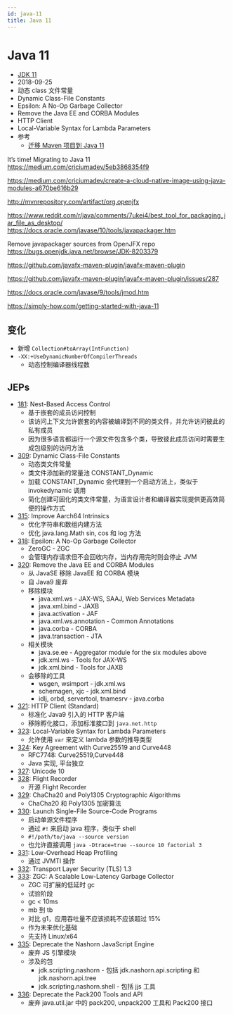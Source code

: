 ```yaml
---
id: java-11
title: Java 11
---
```


# Java 11


- [JDK 11](http://openjdk.java.net/projects/jdk/11/)
- 2018-09-25
- 动态 class 文件常量
- Dynamic Class-File Constants
- Epsilon: A No-Op Garbage Collector
- Remove the Java EE and CORBA Modules
- HTTP Client
- Local-Variable Syntax for Lambda Parameters
- 参考
  - [迁移 Maven 项目到 Java 11](https://winterbe.com/posts/2018/08/29/migrate-maven-projects-to-java-11-jigsaw/)

It’s time! Migrating to Java 11
https://medium.com/criciumadev/5eb3868354f9

https://medium.com/criciumadev/create-a-cloud-native-image-using-java-modules-a670be616b29

http://mvnrepository.com/artifact/org.openjfx

https://www.reddit.com/r/java/comments/7ukei4/best_tool_for_packaging_jar_file_as_desktop/
https://docs.oracle.com/javase/10/tools/javapackager.htm

Remove javapackager sources from OpenJFX repo
https://bugs.openjdk.java.net/browse/JDK-8203379

https://github.com/javafx-maven-plugin/javafx-maven-plugin

https://github.com/javafx-maven-plugin/javafx-maven-plugin/issues/287

https://docs.oracle.com/javase/9/tools/jmod.htm

https://simply-how.com/getting-started-with-java-11

## 变化

- 新增 `Collection#toArray(IntFunction)`
- `-XX:+UseDynamicNumberOfCompilerThreads`
  - 动态控制编译器线程数

## JEPs

- [181](http://openjdk.java.net/jeps/181): Nest-Based Access Control
  - 基于嵌套的成员访问控制
  - 该访问上下文允许嵌套的内容被编译到不同的类文件，并允许访问彼此的私有成员
  - 因为很多语言都运行一个源文件包含多个类，导致彼此成员访问时需要生成包级别的访问方法
- [309](http://openjdk.java.net/jeps/309): Dynamic Class-File Constants
  - 动态类文件常量
  - 类文件添加新的常量池 CONSTANT_Dynamic
  - 加载 CONSTANT_Dynamic 会代理到一个启动方法上，类似于 invokedynamic 调用
  - 简化创建可固化的类文件常量，为语言设计者和编译器实现提供更高效简便的操作方式
- [315](http://openjdk.java.net/jeps/315): Improve Aarch64 Intrinsics
  - 优化字符串和数组内建方法
  - 优化 java.lang.Math sin, cos 和 log 方法
- [318](http://openjdk.java.net/jeps/318): Epsilon: A No-Op Garbage Collector
  - ZeroGC - ZGC
  - 会管理内存请求但不会回收内存，当内存用完时则会停止 JVM
- [320](http://openjdk.java.net/jeps/320): Remove the Java EE and CORBA Modules
  - 从 JavaSE 移除 JavaEE 和 CORBA 模块
  - 自 Java9 废弃
  - 移除模块
    - java.xml.ws - JAX-WS, SAAJ, Web Services Metadata
    - java.xml.bind - JAXB
    - java.activation - JAF
    - java.xml.ws.annotation - Common Annotations
    - java.corba - CORBA
    - java.transaction - JTA
  - 相关模块
    - java.se.ee - Aggregator module for the six modules above
    - jdk.xml.ws - Tools for JAX-WS
    - jdk.xml.bind - Tools for JAXB
  - 会移除的工具
    - wsgen, wsimport - jdk.xml.ws
    - schemagen, xjc - jdk.xml.bind
    - idlj, orbd, servertool, tnamesrv - java.corba
- [321](http://openjdk.java.net/jeps/321): HTTP Client (Standard)
  - 标准化 Java9 引入的 HTTP 客户端
  - 移除孵化接口，添加标准接口到 `java.net.http`
- [323](http://openjdk.java.net/jeps/323): Local-Variable Syntax for Lambda Parameters
  - 允许使用 `var` 来定义 lambda 参数的推导类型
- [324](http://openjdk.java.net/jeps/324): Key Agreement with Curve25519 and Curve448
  - RFC7748: Curve25519,Curve448
  - Java 实现, 平台独立
- [327](http://openjdk.java.net/jeps/327): Unicode 10
- [328](http://openjdk.java.net/jeps/328): Flight Recorder
  - 开源 Flight Recorder
- [329](http://openjdk.java.net/jeps/329): ChaCha20 and Poly1305 Cryptographic Algorithms
  - ChaCha20 和 Poly1305 加密算法
- [330](http://openjdk.java.net/jeps/330): Launch Single-File Source-Code Programs
  - 启动单源文件程序
  - 通过 `#!` 来启动 java 程序，类似于 shell
  - `#!/path/to/java --source version`
  - 也允许直接调用 `java -Dtrace=true --source 10 factorial 3`
- [331](http://openjdk.java.net/jeps/331): Low-Overhead Heap Profiling
  - 通过 JVMTI 操作
- [332](http://openjdk.java.net/jeps/332): Transport Layer Security (TLS) 1.3
- [333](http://openjdk.java.net/jeps/333): ZGC: A Scalable Low-Latency Garbage Collector
  - ZGC 可扩展的低延时 gc
  - 试验阶段
  - gc < 10ms
  - mb 到 tb
  - 对比 g1，应用吞吐量不应该损耗不应该超过 15%
  - 作为未来优化基础
  - 先支持 Linux/x64
- [335](http://openjdk.java.net/jeps/335): Deprecate the Nashorn JavaScript Engine
  - 废弃 JS 引擎模块
  - 涉及的包
    - jdk.scripting.nashorn - 包括 jdk.nashorn.api.scripting 和 jdk.nashorn.api.tree
    - jdk.scripting.nashorn.shell - 包括 jjs 工具
- [336](http://openjdk.java.net/jeps/336): Deprecate the Pack200 Tools and API
  - 废弃 java.util.jar 中的 pack200, unpack200 工具和 Pack200 接口
